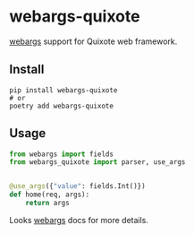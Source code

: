 # webargs-quixote

[webargs](https://webargs.readthedocs.io/en/latest/index.html) support for Quixote web framework.

## Install
```shell
pip install webargs-quixote
# or
poetry add webargs-quixote
```

## Usage

```python
from webargs import fields
from webargs_quixote import parser, use_args


@use_args({"value": fields.Int()})
def home(req, args):
    return args
```

Looks [webargs](https://webargs.readthedocs.io/en/latest/index.html) docs for more details.
